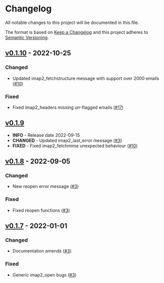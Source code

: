 # Changelog

All notable changes to this project will be documented in this file.

The format is based on [Keep a Changelog](http://keepachangelog.com/en/1.0.0/)
and this project adheres to [Semantic Versioning](http://semver.org/spec/v2.0.0.html).


## [v0.1.10](https://github.com/javanile/php-imap2/compare/0.1.9...0.1.10) - 2022-10-25

### Changed

- Updated imap2_fetchstructure message with support over 2000 emails ([#10](https://github.com/javanile/php-imap2/issues/10))

### Fixed

- Fixed imap2_headers missing un-flagged emails ([#17](https://github.com/javanile/php-imap2/issues/17))

## [v0.1.9](https://github.com/javanile/php-imap2/compare/0.1.9...0.1.8) 

- **INFO** - Release date 2022-09-15
- **CHANGED** - Updated imap2_last_error message ([#3](https://github.com/javanile/php-imap2/issues/3))
- **FIXED** - Fixed imap2_fetchmime unexpected behaviour ([#10](https://github.com/javanile/php-imap2/issues/10))

## [v0.1.8](https://github.com/javanile/php-imap2/compare/0.1.7...0.1.8) - 2022-09-05

### Changed

- New reopen error message ([#3](https://github.com/javanile/php-imap2/issues/3))

### Fixed

- Fixed reopen functions ([#3](https://github.com/javanile/php-imap2/issues/3))



## [v0.1.7](https://github.com/javanile/php-imap2/compare/0.1.0...0.1.7) - 2022-01-01

### Changed

- Documentation amends ([#3](https://github.com/javanile/php-imap2/issues/3))

### Fixed

- Generic imap2_open bugs ([#3](https://github.com/javanile/php-imap2/issues/3)) 
